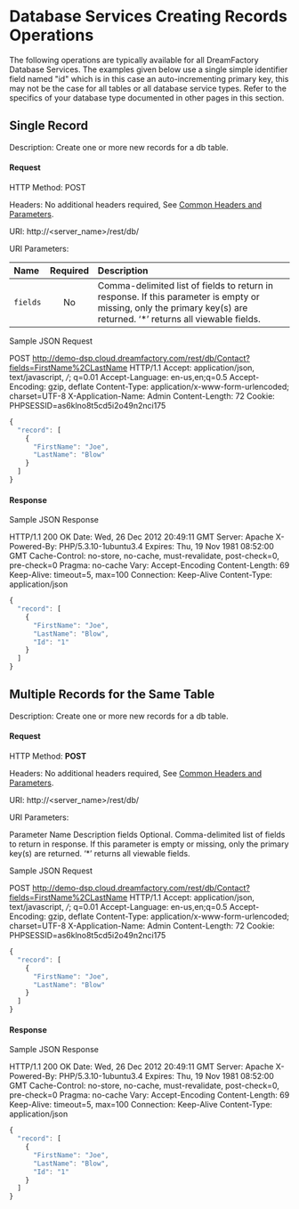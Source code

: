 # Database Services Creating Records Operations

The following operations are typically available for all DreamFactory Database Services.
The examples given below use a single simple identifier field named "id" which is in this case an auto-incrementing primary key, this may not be the case for all tables or all database service types. Refer to the specifics of your database type documented in other pages in this section.

## Single Record

Description: Create one or more new records for a db table.

#### Request 

HTTP Method: POST

Headers: No additional headers required, See [Common Headers and Parameters](Common-Headers-Parameters).

URI: http://<server_name>/rest/db/<tablename>

URI Parameters:

Name | Required | Description
:--- | :------: | :----------
`fields` | No | Comma-delimited list of fields to return in response. If this parameter is empty or missing, only the primary key(s) are returned. ‘*’ returns all viewable fields.

Sample JSON Request



POST http://demo-dsp.cloud.dreamfactory.com/rest/db/Contact?fields=FirstName%2CLastName HTTP/1.1
Accept: application/json, text/javascript, */*; q=0.01
Accept-Language: en-us,en;q=0.5
Accept-Encoding: gzip, deflate
Content-Type: application/x-www-form-urlencoded; charset=UTF-8
X-Application-Name: Admin
Content-Length: 72
Cookie: PHPSESSID=as6klno8t5cd5i2o49n2nci175

```javascript
{
  "record": [
    {
      "FirstName": "Joe",
      "LastName": "Blow"
    }
  ]
}
```


#### Response




Sample JSON Response



HTTP/1.1 200 OK
Date: Wed, 26 Dec 2012 20:49:11 GMT
Server: Apache
X-Powered-By: PHP/5.3.10-1ubuntu3.4
Expires: Thu, 19 Nov 1981 08:52:00 GMT
Cache-Control: no-store, no-cache, must-revalidate, post-check=0, pre-check=0
Pragma: no-cache
Vary: Accept-Encoding
Content-Length: 69
Keep-Alive: timeout=5, max=100
Connection: Keep-Alive
Content-Type: application/json

```javascript
{
  "record": [
    {
      "FirstName": "Joe",
      "LastName": "Blow",
      "Id": "1"
    }
  ]
}
```

## Multiple Records for the Same Table


Description: Create one or more new records for a db table.

#### Request

HTTP Method: **POST**

Headers: No additional headers required, See [Common Headers and Parameters](Common-Headers-Parameters).

URI: http://<server_name>/rest/db/<tablename>

URI Parameters:

Parameter Name
Description
fields
Optional. Comma-delimited list of fields to return in response. If this parameter is empty or missing, only the primary key(s) are returned. ‘*’ returns all viewable fields.

Sample JSON Request



POST http://demo-dsp.cloud.dreamfactory.com/rest/db/Contact?fields=FirstName%2CLastName HTTP/1.1
Accept: application/json, text/javascript, */*; q=0.01
Accept-Language: en-us,en;q=0.5
Accept-Encoding: gzip, deflate
Content-Type: application/x-www-form-urlencoded; charset=UTF-8
X-Application-Name: Admin
Content-Length: 72
Cookie: PHPSESSID=as6klno8t5cd5i2o49n2nci175

```javascript
{
  "record": [
    {
      "FirstName": "Joe",
      "LastName": "Blow"
    }
  ]
}
```

#### Response

Sample JSON Response



HTTP/1.1 200 OK
Date: Wed, 26 Dec 2012 20:49:11 GMT
Server: Apache
X-Powered-By: PHP/5.3.10-1ubuntu3.4
Expires: Thu, 19 Nov 1981 08:52:00 GMT
Cache-Control: no-store, no-cache, must-revalidate, post-check=0, pre-check=0
Pragma: no-cache
Vary: Accept-Encoding
Content-Length: 69
Keep-Alive: timeout=5, max=100
Connection: Keep-Alive
Content-Type: application/json

```javascript
{
  "record": [
    {
      "FirstName": "Joe",
      "LastName": "Blow",
      "Id": "1"
    }
  ]
}
```


